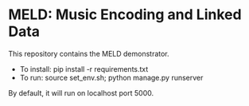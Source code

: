 MELD: Music Encoding and Linked Data
====================================

This repository contains the MELD demonstrator. 

* To install: pip install -r requirements.txt
* To run: source set_env.sh; python manage.py runserver

By default, it will run on localhost port 5000. 


